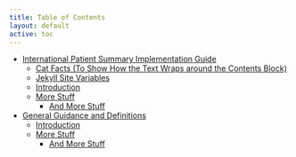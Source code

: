 ```yaml
---
title: Table of Contents
layout: default
active: toc
---
```


<!-- sidebar-wrapper  put your TOC here. like example below...-->

<div>
  <ul>
    <li><a href="index.html">International Patient Summary Implementation Guide</a>    <ul>
        <li><a href="index.html#cat-facts-to-show-how-the-text-wraps-around-the-contents-block" id="markdown-toc-cat-facts-to-show-how-the-text-wraps-around-the-contents-block">Cat Facts (To Show How the Text Wraps around the Contents Block)</a></li>
        <li><a href="index.html#jekyll-site-variables" id="markdown-toc-jekyll-site-variables">Jekyll Site Variables</a></li>
        <li><a href="index.html#introduction" id="markdown-toc-introduction">Introduction</a></li>
        <li><a href="index.html#more-stuff" id="markdown-toc-more-stuff">More Stuff</a>        <ul>
            <li><a href="index.html#and-more-stuff" id="markdown-toc-and-more-stuff">And More Stuff</a></li>
          </ul>
        </li>
      </ul>
    </li>
    <li><a href="guidance.html" id="markdown-toc-general-guidance-and-definitions">General Guidance and Definitions</a>    <ul>
    <li><a href="guidance.html#introduction" id="markdown-toc-introduction">Introduction</a></li>
    <li><a href="guidance.html#more-stuff" id="markdown-toc-more-stuff">More Stuff</a>        <ul>
        <li><a href="guidance.html#and-more-stuff" id="markdown-toc-and-more-stuff">And More Stuff</a></li>
      </ul>
    </li>
  </ul>
</li>
   </ul>
</div>
